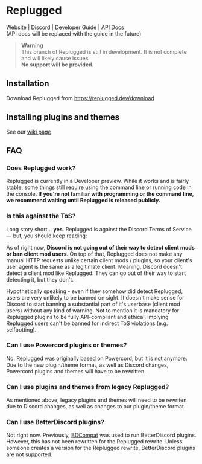 # Replugged

[Website](https://replugged.dev) | [Discord](https://discord.gg/replugged) |
[Developer Guide](https://guide.replugged.dev) | [API Docs](https://docs.replugged.dev)  
(API docs will be replaced with the guide in the future)

> **Warning**  
> This branch of Replugged is still in development. It is not complete and will likely cause
> issues.  
> **No support will be provided.**

## Installation

Download Replugged from https://replugged.dev/download

## Installing plugins and themes

See our [wiki page](https://github.com/replugged-org/replugged/wiki/Installing-plugins-and-themes)

## FAQ

### Does Replugged work?

Replugged is currently in a Developer preview. While it works and is fairly stable, some things
still require using the command line or running code in the console. **If you're not familiar with
programming or the command line, we recommend waiting until Replugged is released publicly.**

### Is this against the ToS?

Long story short... **yes**. Replugged is against the Discord Terms of Service — but, you should
keep reading:

As of right now, **Discord is not going out of their way to detect client mods or ban client mod
users**. On top of that, Replugged does not make any manual HTTP requests unlike certain client mods
/ plugins, so your client's user agent is the same as a legitimate client. Meaning, Discord doesn't
detect a client mod like Replugged. They can go out of their way to start detecting it, but they
don't.

Hypothetically speaking - even if they somehow did detect Replugged, users are very unlikely to be
banned on sight. It doesn't make sense for Discord to start banning a substantial part of it's
userbase (client mod users) without any kind of warning. Not to mention it is mandatory for
Replugged plugins to be fully API-compliant and ethical, implying Replugged users can't be banned
for indirect ToS violations (e.g. selfbotting).

### Can I use Powercord plugins or themes?

No. Replugged was originally based on Powercord, but it is not anymore. Due to the new plugin/theme
format, as well as Discord changes, Powercord plugins and themes will have to be rewritten.

### Can I use plugins and themes from legacy Replugged?

As mentioned above, legacy plugins and themes will need to be rewriten due to Discord changes, as
well as changes to our plugin/theme format.

### Can I use BetterDiscord plugins?

Not right now. Previously, [BDCompat](https://github.com/Juby210/bdCompat) was used to run
BetterDiscord plugins. However, this has not been rewritten for the Replugged rewrite. Unless
someone creates a version for the Replugged rewrite, BetterDiscord plugins are not supported.
